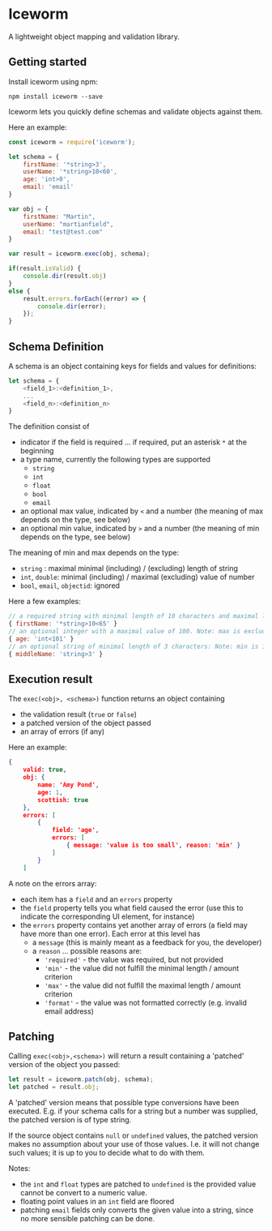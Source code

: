 # Iceworm

A lightweight object mapping and validation library.

## Getting started

Install iceworm using npm:

```shell
npm install iceworm --save
``` 

Iceworm lets you quickly define schemas and validate objects against them.

Here an example:

```javascript
const iceworm = require('iceworm');

let schema = {
    firstName: '*string>3',
    userName: '*string>10<60',
    age: 'int>0',
    email: 'email'
}

var obj = {
    firstName: "Martin",
    userName: "martianfield",
    email: "test@test.com"
}

var result = iceworm.exec(obj, schema);

if(result.isValid) {
    console.dir(result.obj)
} 
else {
    result.errors.forEach((error) => {
        console.dir(error);
    });
}
```

## Schema Definition

A schema is an object containing keys for fields and values for definitions:

```javascript
let schema = {
    <field_1>:<definition_1>,
    ...
    <field_n>:<definition_n>
}
```

The definition consist of

- indicator if the field is required ... if required, put an asterisk `*` at the beginning
- a type name, currently the following types are supported
    - `string`
    - `int`
    - `float`
    - `bool`
    - `email`
- an optional max value, indicated by `<` and a number (the meaning of max depends on the type, see below)
- an optional min value, indicated by `>` and a number (the meaning of min depends on the type, see below)

The meaning of min and max depends on the type:

- `string` : maximal minimal (including) / (excluding) length of string
- `int`, `double`: minimal (including) / maximal (excluding) value of number
- `bool`, `email`, `objectid`: ignored


Here a few examples:

```javascript
// a required string with minimal length of 10 characters and maximal length of 64 characters:
{ firstName: '*string>10<65' }
// an optional integer with a maximal value of 100. Note: max is excluding the value
{ age: 'int<101' }
// an optional string of minimal length of 3 characters: Note: min is including the value
{ middleName: 'string>3' }
```
    

## Execution result

The `exec(<obj>, <schema>)` function returns an object containing 

- the validation result (`true` or `false`)
- a patched version of the object passed
- an array of errors (if any)

Here an example:

```json
{
    valid: true,
    obj: {
        name: 'Amy Pond',
        age: 1,
        scottish: true
    },
    errors: [
        { 
            field: 'age',
            errors: [
                { message: 'value is too small', reason: 'min' }
            ]
        }
    ]
```

A note on the errors array:

- each item has a `field` and an `errors` property
- the `field` property tells you what field caused the error (use this to indicate the corresponding UI element, for instance)
- the `errors` property contains yet another array of errors (a field may have more than one error). Each error at this level has
    - a `message` (this is mainly meant as a feedback for you, the developer)
    - a `reason` ... possible reasons are:
        - `'required'` - the value was required, but not provided
        - `'min'` - the value did not fulfill the minimal length / amount criterion
        - `'max'` - the value did not fulfill the maximal length / amount criterion
        - `'format'` - the value was not formatted correctly (e.g. invalid email address)


## Patching

Calling `exec(<obj>,<schema>)` will return a result containing a 'patched' version of the object you passed:

```javascript
let result = iceworm.patch(obj, schema);
let patched = result.obj;
```

A 'patched' version means that possible type conversions have been executed. E.g. if your schema calls for a string but a number was supplied, the patched version is of type string.

If the source object contains `null` or `undefined` values, the patched version makes no assumption about your use of those values. I.e. it will not change such values; it is up to you to decide what to do with them.

Notes:

- the `int` and `float` types are patched to `undefined` is the provided value cannot be convert to a numeric value.
- floating point values in an `int` field are floored
- patching `email` fields only converts the given value into a string, since no more sensible patching can be done.
